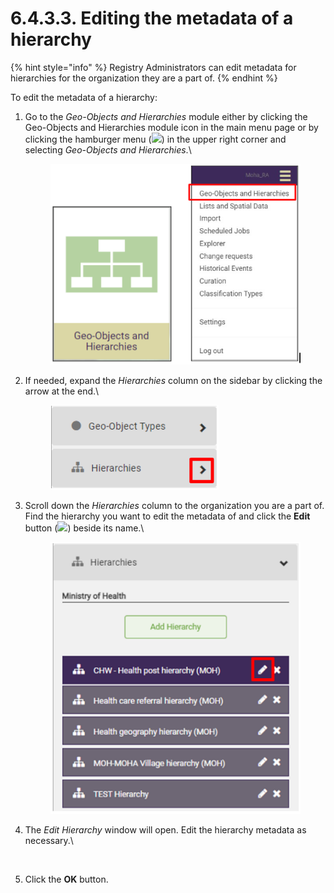 # 6.4.3.3. Editing the metadata of a hierarchy

{% hint style="info" %}
Registry Administrators can edit metadata for hierarchies for the organization they are a part of.
{% endhint %}

To edit the metadata of a hierarchy:

1.  Go to the _Geo-Objects and Hierarchies_ module either by clicking the Geo-Objects and Hierarchies module icon in the main menu page or by clicking the hamburger menu (![](https://lh3.googleusercontent.com/iuPmL\_Z1smFoRNK34qpVh9--96pLjj8A-P4QdCAlpcvxkSIfD3bihusMrW6MlenmddHse4DMtkIfNaLzts2tH95aM8vei5RBC6-FuLkbYRi4j4V9LiSgid0KfK2wPUgPo-Oim\_IF7FqvJW8Ck-ESi0sPLJ2Hi6rets24LbXMhLUD7h3zOJePImZz)) in the upper right corner and selecting _Geo-Objects and Hierarchies_.\


    <figure><img src="../../../../../.gitbook/assets/image (5) (1).png" alt=""><figcaption></figcaption></figure>
2.  If needed, expand the _Hierarchies_ column on the sidebar by clicking the arrow at the end.\


    <figure><img src="../../../../../.gitbook/assets/image (16) (1) (1).png" alt=""><figcaption></figcaption></figure>
3.  Scroll down the _Hierarchies_ column to the organization you are a part of. Find the hierarchy you want to edit the metadata of and click the **Edit** button (![](https://lh5.googleusercontent.com/y3KqFeb8W-PrmAt8wopuOndNcuFgDz-l3grR3bMigOyalS2caODieFX2aJrAm1SuNM1tzkJsjhwHO9H-e1Jlob1SKU1MHwanAjW2N1JTTpiFIb3FSEFNaj-HJ6p44Dr68RCQAFYMw14dkAtR5kpG6lK0jxwtrSuEsLRdjksL707qRifSblfnfBK\_)) beside its name.\


    <figure><img src="../../../../../.gitbook/assets/image (14) (1) (1).png" alt=""><figcaption></figcaption></figure>
4.  The _Edit Hierarchy_ window will open. Edit the hierarchy metadata as necessary.\


    <figure><img src="https://lh3.googleusercontent.com/QgP6kS1pQ2cVKXgQT3Aoz5s5nFBUYIqJxNI_pLcSU3DNSubWs_rOs0j9O5oP_c-XHe9wp2MBg7n4xVaO_FWCrpGQoeYH38JSaZgIrSTXEICD0VQPmKbM2DGQn319YiIr9yzzGrPsYQBJjleETxHsU0EtOTThNMAlUEc9DF7i5KYHDxScaxhuUYOl" alt=""><figcaption></figcaption></figure>
5. Click the **OK** button.

